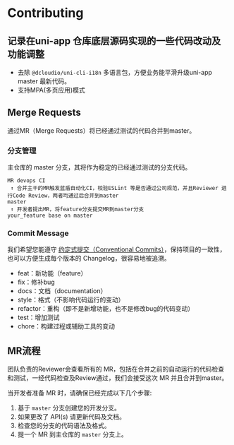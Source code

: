 # Contributing

## 记录在uni-app 仓库底层源码实现的一些代码改动及功能调整

- 去除 `@dcloudio/uni-cli-i18n` 多语言包，方便业务能平滑升级uni-app master 最新代码。
- 支持MPA(多页应用)模式

## Merge Requests

通过MR（Merge Requests）将已经通过测试的代码合并到master。

### 分支管理

主仓库的 master 分支，其将作为稳定的已经通过测试的分支代码。


```
MR devops CI
 ↑ 合并主干的MR触发蓝盾自动化CI，校验ESLint 等是否通过公司规范，并且Reviewer 进行Code Review，两者均通过后合并到master
master
 ↑ 开发者提出MR，将feature分支提交MR到master分支
your_feature base on master
```

### Commit Message

我们希望您能遵守 [约定式提交（Conventional Commits）](https://www.conventionalcommits.org/zh-hans/)，保持项目的一致性，也可以方便生成每个版本的 Changelog，很容易地被追溯。

- feat：新功能（feature）
- fix：修补bug
- docs：文档（documentation）
- style：格式（不影响代码运行的变动）
- refactor：重构（即不是新增功能，也不是修改bug的代码变动）
- test：增加测试
- chore：构建过程或辅助工具的变动

## MR流程

团队负责的Reviewer会查看所有的 MR，包括在合并之前的自动运行的代码检查和测试，一经代码检查及Review通过，我们会接受这次 MR 并且合并到master。

当开发者准备 MR 时，请确保已经完成以下几个步骤:

1. 基于 `master` 分支创建您的开发分支。
2. 如果更改了 API(s) 请更新代码及文档。
3. 检查您的分支的代码语法及格式。
4. 提一个 MR 到主仓库的 `master` 分支上。